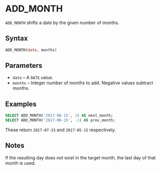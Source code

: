 # ADD_MONTH

`ADD_MONTH` shifts a date by the given number of months.

## Syntax

```sql
ADD_MONTH(date, months)
```

## Parameters

- `date` – A `DATE` value.
- `months` – Integer number of months to add. Negative values subtract months.

## Examples

```sql
SELECT ADD_MONTH('2017-06-15', 1) AS next_month;
SELECT ADD_MONTH('2017-06-15', -1) AS prev_month;
```

These return `2017-07-15` and `2017-05-15` respectively.

## Notes

If the resulting day does not exist in the target month, the last day of that month is used.

